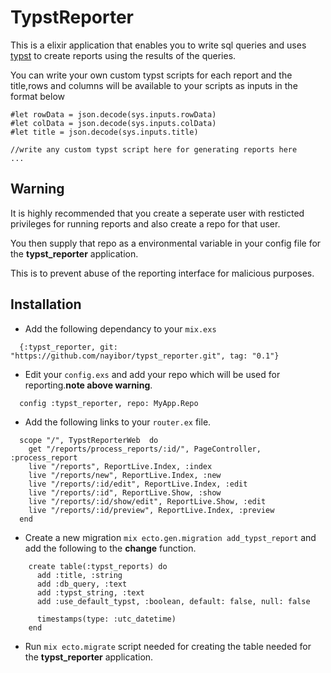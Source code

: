 # TypstReporter

This is a elixir application that enables you to write sql queries and uses [typst](https://typst.app/)  to create reports using the results of the queries.

You can write your own custom typst scripts for each report and the title,rows and columns will be available to your scripts as inputs in the format below

```
#let rowData = json.decode(sys.inputs.rowData)
#let colData = json.decode(sys.inputs.colData)
#let title = json.decode(sys.inputs.title)

//write any custom typst script here for generating reports here
...

```

## Warning

It is highly recommended that you create a seperate user with resticted privileges for running reports and also create a repo for that user.

You then supply that repo as a environmental variable in your config file for the **typst_reporter** application.

This is to prevent abuse of the reporting interface for malicious purposes.

## Installation
* Add the following dependancy  to your `mix.exs`
```
  {:typst_reporter, git: "https://github.com/nayibor/typst_reporter.git", tag: "0.1"}
```
  * Edit your `config.exs` and add your repo which will be used for reporting.**note above warning**.
```
  config :typst_reporter, repo: MyApp.Repo
```
* Add the following links to your `router.ex` file.
```
  scope "/", TypstReporterWeb  do
    get "/reports/process_reports/:id/", PageController, :process_report
    live "/reports", ReportLive.Index, :index
    live "/reports/new", ReportLive.Index, :new
    live "/reports/:id/edit", ReportLive.Index, :edit
    live "/reports/:id", ReportLive.Show, :show
    live "/reports/:id/show/edit", ReportLive.Show, :edit
    live "/reports/:id/preview", ReportLive.Index, :preview
  end
```
* Create a new migration `mix ecto.gen.migration add_typst_report` and add the following to the **change** function.
```
    create table(:typst_reports) do
      add :title, :string
      add :db_query, :text
      add :typst_string, :text
      add :use_default_typst, :boolean, default: false, null: false

      timestamps(type: :utc_datetime)
    end
```
* Run `mix ecto.migrate` script needed for creating the table needed for the **typst_reporter** application.
